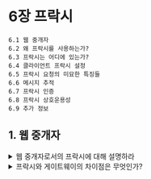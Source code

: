 # 6장 프락시

```
6.1 웹 중개자
6.2 왜 프락시를 사용하는가?
6.3 프락시는 어디에 있는가?
6.4 클라이언트 프락시 설정
6.5 프락시 요청의 미묘한 특징들
6.6 메시지 추적
6.7 프락시 인증
6.8 프락시 상호운용성
6.9 추가 정보
```

## 1. 웹 중개자

  <details>
  <summary>웹 중개자로서의 프락시에 대해 설명하라</summary>
  
  - 웹/http 프락시 서버는 서버이자 클라이언트이다.
  - 즉, 요청을 서버로 보내는 것과 동시에 요청에 대한 응답을 받는다.
  - 하지만 트랜잭션을 마무리하는 것이 클라이언트라는 점은 변하지 않는다.
  - 하나의 클라이언트만을 위한 **개인 프락시**와 여러 클라이언트를 위한 **공용 프락시**가 있다.
  </details>

  <details>
  <summary>프락시와 게이트웨이의 차이점은 무엇인가?</summary>

- 프락시는 같은 프로토콜을 사용하는 둘 이상의 앱을 연결하고, 게이트웨이는 다른 프로토콜을 사용하는 둘 이상의 앱을 연결한다.
</details>
